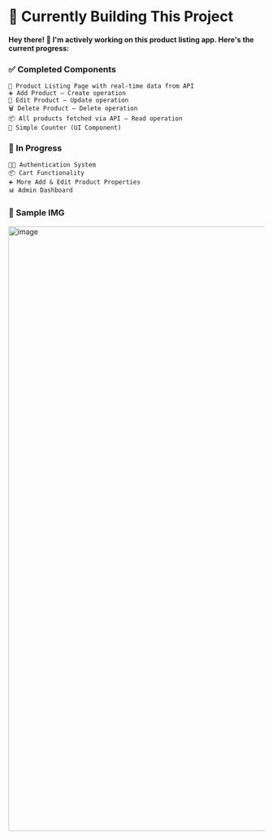# 🚧 Currently Building This Project
 #### Hey there! 👋 I'm actively working on this product listing app. Here's the current progress:

  ### ✅ Completed Components
    🛒 Product Listing Page with real-time data from API
    ➕ Add Product – Create operation
    📝 Edit Product – Update operation
    🗑️ Delete Product – Delete operation
    📦 All products fetched via API – Read operation
    🔢 Simple Counter (UI Component)
  ### 🔮 In Progress
    🧑‍💻 Authentication System
    📦 Cart Functionality
    ➕ More Add & Edit Product Properties
    📊 Admin Dashboard
### 📸 Sample IMG
<img width="2146" height="1190" alt="image" src="https://github.com/user-attachments/assets/ffcb0cf2-5863-4e15-b1ec-1a1823346b77" />
